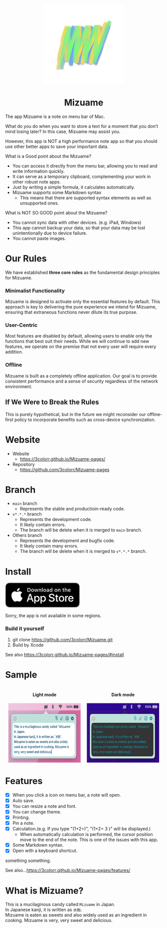 <div align="center">
  <img src="MizuameLogo.png" alt="Mizuame Logo." width="256" height="256"/>
  <h1>Mizuame</h1>
</div>

The app Mizuame is a note on menu bar of Mac.  

What do you do when you want to store a text for a moment that you don’t mind losing later? In this case, Mizuame may assist you.  

However, this app is NOT a high performance note app so that you should use other better apps to save your important data.  

What is a Good point about the Mizuame?
- You can access it directly from the menu bar, allowing you to read and write information quickly.
- It can serve as a temporary clipboard, complementing your work in other robust note apps.
- Just by writing a simple formula, it calculates automatically.
- Mizuame supports some Markdown syntax
  - This means that there are supported syntax elements as well as unsupported ones.

What is NOT SO GOOD point about the Mizuame?
- You cannot sync data with other devices. (e.g. iPad, Windows)
- This app cannot backup your data, so that your data may be lost unintentionally due to device failure.
- You cannot paste images.

# Our Rules
We have established **three core rules** as the fundamental design principles for Mizuame.

### Minimalist Functionality
Mizuame is designed to activate only the essential features by default. This approach is key to delivering the pure experience we intend for Mizuame, ensuring that extraneous functions never dilute its true purpose.

### User-Centric
Most features are disabled by default, allowing users to enable only the functions that best suit their needs. While we will continue to add new features, we operate on the premise that not every user will require every addition.

### Offline
Mizuame is built as a completely offline application. Our goal is to provide consistent performance and a sense of security regardless of the network environment.

## If We Were to Break the Rules
This is purely hypothetical, but in the future we might reconsider our offline-first policy to incorporate benefits such as cross-device synchronization.

# Website
- Website
  - https://3colorr.github.io/Mizuame-pages/
- Repository
  - https://github.com/3colorr/Mizuame-pages

# Branch
- `main` branch
  - Represents the stable and productioin-ready code.
- `v*.*.*` branch
  - Represents the development code.
  - It likely contain errors.
  - The branch will be delete when it is merged to `main` branch.
- Others branch
  - Represents the development and bugfix code.
  - It likely contain many errors.
  - The branch will be delete when it is merged to `v*.*.*` branch.

# Install
[![AppStore page](Download_on_the_App_Store_Badge_US-UK_RGB_blk_092917.svg)](https://apps.apple.com/app/mizuame/id6458394832?mt=12)

Sorry, the app is not available in some regions.  

### Build it yourself
1. git clone https://github.com/3colorr/Mizuame.git
2. Build by Xcode

See also https://3colorr.github.io/Mizuame-pages/#install  

# Sample
<div align="center" style="display: flex;">
  <div style="margin: 0px 10px 0px 10px">
    <h4>Light mode</h4>
    <img src="sample-light.png" alt="Light Mode." width="300" height="190"/>
  </div>
  <div style="margin: 0px 10px 0px 10px">
    <h4>Dark mode</h4>
    <img src="sample-dark.png" alt="Dark Mode." width="300" height="190"/>
  </div>
</div>


# Features
- [x] When you click a icon on menu bar, a note will open.
- [x] Auto save.
- [x] You can resize a note and font.
- [x] You can change theme.
- [x] Printing.
- [x] Pin a note.
- [x] Calculation.(e.g. If you type "(1+2=)", "(1+2= 3 )" will be displayed.)
   - When automatically calculation is performed, the cursor position move to the end of the note. This is one of the issues with this app.
- [x] Some Markdown syntax.
- [x] Open with a keyboard shortcut.

something something.  

See also...https://3colorr.github.io/Mizuame-pages/features/  

# What is Mizuame?
This is a mucilaginous candy called `Mizuame` in Japan.  
In Japanese kanji, it is written as `水飴`.  
Mizuame is eaten as sweets and also widely used as an ingredient in cooking. Mizuame is very, very sweet and delicious.
